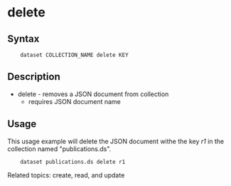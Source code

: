 
# delete

## Syntax

```
    dataset COLLECTION_NAME delete KEY
```

## Description

+ delete - removes a JSON document from collection
  + requires JSON document name

## Usage

This usage example will delete the JSON document withe the key _r1_ in 
the collection named "publications.ds".

```shell
    dataset publications.ds delete r1
```

Related topics: create, read, and update

